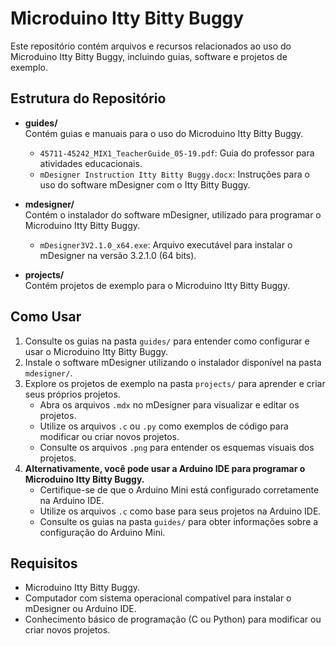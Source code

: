# Microduino Itty Bitty Buggy

Este repositório contém arquivos e recursos relacionados ao uso do Microduino Itty Bitty Buggy, incluindo guias, software e projetos de exemplo.

## Estrutura do Repositório

- **guides/**  
  Contém guias e manuais para o uso do Microduino Itty Bitty Buggy.  
  - `45711-45242_MIX1_TeacherGuide_05-19.pdf`: Guia do professor para atividades educacionais.  
  - `mDesigner Instruction Itty Bitty Buggy.docx`: Instruções para o uso do software mDesigner com o Itty Bitty Buggy.

- **mdesigner/**  
  Contém o instalador do software mDesigner, utilizado para programar o Microduino Itty Bitty Buggy.  
  - `mDesigner3V2.1.0_x64.exe`: Arquivo executável para instalar o mDesigner na versão 3.2.1.0 (64 bits).

- **projects/**  
  Contém projetos de exemplo para o Microduino Itty Bitty Buggy.  


## Como Usar

1. Consulte os guias na pasta `guides/` para entender como configurar e usar o Microduino Itty Bitty Buggy.
2. Instale o software mDesigner utilizando o instalador disponível na pasta `mdesigner/`.
3. Explore os projetos de exemplo na pasta `projects/` para aprender e criar seus próprios projetos.  
   - Abra os arquivos `.mdx` no mDesigner para visualizar e editar os projetos.  
   - Utilize os arquivos `.c` ou `.py` como exemplos de código para modificar ou criar novos projetos.  
   - Consulte os arquivos `.png` para entender os esquemas visuais dos projetos.
4. **Alternativamente, você pode usar a Arduino IDE para programar o Microduino Itty Bitty Buggy.**  
   - Certifique-se de que o Arduino Mini está configurado corretamente na Arduino IDE.  
   - Utilize os arquivos `.c` como base para seus projetos na Arduino IDE.  
   - Consulte os guias na pasta `guides/` para obter informações sobre a configuração do Arduino Mini.

## Requisitos

- Microduino Itty Bitty Buggy.
- Computador com sistema operacional compatível para instalar o mDesigner ou Arduino IDE.
- Conhecimento básico de programação (C ou Python) para modificar ou criar novos projetos.